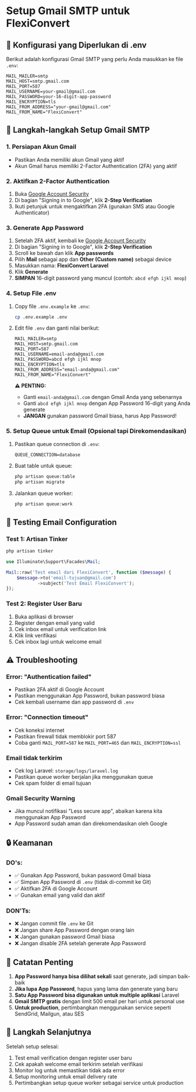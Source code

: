 # Setup Gmail SMTP untuk FlexiConvert

## 📧 Konfigurasi yang Diperlukan di .env

Berikut adalah konfigurasi Gmail SMTP yang perlu Anda masukkan ke file `.env`:

```env
MAIL_MAILER=smtp
MAIL_HOST=smtp.gmail.com
MAIL_PORT=587
MAIL_USERNAME=your-gmail@gmail.com
MAIL_PASSWORD=your-16-digit-app-password
MAIL_ENCRYPTION=tls
MAIL_FROM_ADDRESS="your-gmail@gmail.com"
MAIL_FROM_NAME="FlexiConvert"
```

## 🔧 Langkah-langkah Setup Gmail SMTP

### 1. Persiapan Akun Gmail
- Pastikan Anda memiliki akun Gmail yang aktif
- Akun Gmail harus memiliki 2-Factor Authentication (2FA) yang aktif

### 2. Aktifkan 2-Factor Authentication
1. Buka [Google Account Security](https://myaccount.google.com/security)
2. Di bagian "Signing in to Google", klik **2-Step Verification**
3. Ikuti petunjuk untuk mengaktifkan 2FA (gunakan SMS atau Google Authenticator)

### 3. Generate App Password
1. Setelah 2FA aktif, kembali ke [Google Account Security](https://myaccount.google.com/security)
2. Di bagian "Signing in to Google", klik **2-Step Verification**
3. Scroll ke bawah dan klik **App passwords**
4. Pilih **Mail** sebagai app dan **Other (Custom name)** sebagai device
5. Masukkan nama: **FlexiConvert Laravel**
6. Klik **Generate**
7. **SIMPAN** 16-digit password yang muncul (contoh: `abcd efgh ijkl mnop`)

### 4. Setup File .env
1. Copy file `.env.example` ke `.env`:
   ```bash
   cp .env.example .env
   ```

2. Edit file `.env` dan ganti nilai berikut:
   ```env
   MAIL_MAILER=smtp
   MAIL_HOST=smtp.gmail.com
   MAIL_PORT=587
   MAIL_USERNAME=email-anda@gmail.com
   MAIL_PASSWORD=abcd efgh ijkl mnop
   MAIL_ENCRYPTION=tls
   MAIL_FROM_ADDRESS="email-anda@gmail.com"
   MAIL_FROM_NAME="FlexiConvert"
   ```

   **⚠️ PENTING:**
   - Ganti `email-anda@gmail.com` dengan Gmail Anda yang sebenarnya
   - Ganti `abcd efgh ijkl mnop` dengan App Password 16-digit yang Anda generate
   - **JANGAN** gunakan password Gmail biasa, harus App Password!

### 5. Setup Queue untuk Email (Opsional tapi Direkomendasikan)
1. Pastikan queue connection di `.env`:
   ```env
   QUEUE_CONNECTION=database
   ```

2. Buat table untuk queue:
   ```bash
   php artisan queue:table
   php artisan migrate
   ```

3. Jalankan queue worker:
   ```bash
   php artisan queue:work
   ```

## 🧪 Testing Email Configuration

### Test 1: Artisan Tinker
```bash
php artisan tinker
```

```php
use Illuminate\Support\Facades\Mail;

Mail::raw('Test email dari FlexiConvert', function ($message) {
    $message->to('email-tujuan@gmail.com')
            ->subject('Test Email FlexiConvert');
});
```

### Test 2: Register User Baru
1. Buka aplikasi di browser
2. Register dengan email yang valid
3. Cek inbox email untuk verification link
4. Klik link verifikasi
5. Cek inbox lagi untuk welcome email

## ⚠️ Troubleshooting

### Error: "Authentication failed"
- Pastikan 2FA aktif di Google Account
- Pastikan menggunakan App Password, bukan password biasa
- Cek kembali username dan app password di `.env`

### Error: "Connection timeout"
- Cek koneksi internet
- Pastikan firewall tidak memblokir port 587
- Coba ganti `MAIL_PORT=587` ke `MAIL_PORT=465` dan `MAIL_ENCRYPTION=ssl`

### Email tidak terkirim
- Cek log Laravel: `storage/logs/laravel.log`
- Pastikan queue worker berjalan jika menggunakan queue
- Cek spam folder di email tujuan

### Gmail Security Warning
- Jika muncul notifikasi "Less secure app", abaikan karena kita menggunakan App Password
- App Password sudah aman dan direkomendasikan oleh Google

## 🔒 Keamanan

### DO's:
- ✅ Gunakan App Password, bukan password Gmail biasa
- ✅ Simpan App Password di `.env` (tidak di-commit ke Git)
- ✅ Aktifkan 2FA di Google Account
- ✅ Gunakan email yang valid dan aktif

### DON'Ts:
- ❌ Jangan commit file `.env` ke Git
- ❌ Jangan share App Password dengan orang lain
- ❌ Jangan gunakan password Gmail biasa
- ❌ Jangan disable 2FA setelah generate App Password

## 📝 Catatan Penting

1. **App Password hanya bisa dilihat sekali** saat generate, jadi simpan baik-baik
2. **Jika lupa App Password**, hapus yang lama dan generate yang baru
3. **Satu App Password bisa digunakan untuk multiple aplikasi** Laravel
4. **Gmail SMTP gratis** dengan limit 500 email per hari untuk personal use
5. **Untuk production**, pertimbangkan menggunakan service seperti SendGrid, Mailgun, atau SES

## 🚀 Langkah Selanjutnya

Setelah setup selesai:
1. Test email verification dengan register user baru
2. Cek apakah welcome email terkirim setelah verifikasi
3. Monitor log untuk memastikan tidak ada error
4. Setup monitoring untuk email delivery rate
5. Pertimbangkan setup queue worker sebagai service untuk production
